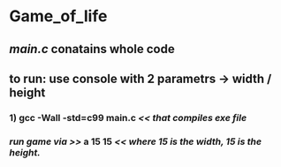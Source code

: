 # Game_of_life
## *main.c* conatains whole code

## to run: use console with 2 parametrs -> width / height


### 1) gcc -Wall -std=c99 main.c     *<< that compiles exe file*
### *run game via   >>*   a 15 15   _<< where 15 is the width, 15 is the height._
